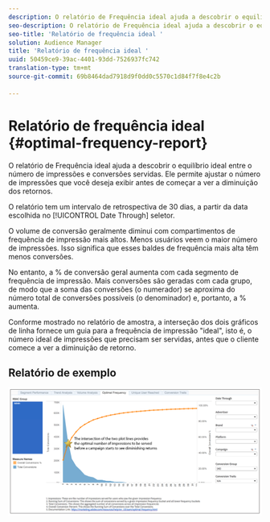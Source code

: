 ```yaml
---
description: O relatório de Frequência ideal ajuda a descobrir o equilíbrio ideal entre o número de impressões e conversões servidas. Ele permite ajustar o número de impressões que você deseja exibir antes de começar a ver a diminuição dos retornos.
seo-description: O relatório de Frequência ideal ajuda a descobrir o equilíbrio ideal entre o número de impressões e conversões servidas. Ele permite ajustar o número de impressões que você deseja exibir antes de começar a ver a diminuição dos retornos.
seo-title: 'Relatório de frequência ideal '
solution: Audience Manager
title: 'Relatório de frequência ideal '
uuid: 50459ce9-39ac-4401-93dd-7526937fc742
translation-type: tm+mt
source-git-commit: 69b8464dad7918d9f0dd0c5570c1d84f7f8e4c2b

---
```



# Relatório de frequência ideal {#optimal-frequency-report}

O relatório de Frequência ideal ajuda a descobrir o equilíbrio ideal entre o número de impressões e conversões servidas. Ele permite ajustar o número de impressões que você deseja exibir antes de começar a ver a diminuição dos retornos.

O relatório tem um intervalo de retrospectiva de 30 dias, a partir da data escolhida no [!UICONTROL Date Through] seletor.

O volume de conversão geralmente diminui com compartimentos de frequência de impressão mais altos. Menos usuários veem o maior número de impressões. Isso significa que esses baldes de frequência mais alta têm menos conversões.

No entanto, a % de conversão geral aumenta com cada segmento de frequência de impressão. Mais conversões são geradas com cada grupo, de modo que a soma das conversões (o numerador) se aproxima do número total de conversões possíveis (o denominador) e, portanto, a % aumenta.

Conforme mostrado no relatório de amostra, a interseção dos dois gráficos de linha fornece um guia para a frequência de impressão &quot;ideal&quot;, isto é, o número ideal de impressões que precisam ser servidas, antes que o cliente comece a ver a diminuição de retorno.

## Relatório de exemplo

![frequência ideal](assets/optimal-frequency2.png)